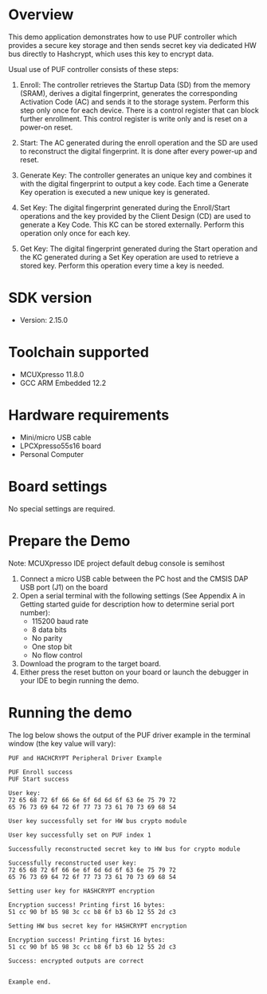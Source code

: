 Overview
========
This demo application demonstrates how to use PUF controller which provides a secure key storage
and then sends secret key via dedicated HW bus directly to Hashcrypt, which uses this key to encrypt data.

Usual use of PUF controller consists of these steps:
1. 	Enroll: The controller retrieves the Startup Data (SD) from the memory (SRAM), derives a digital fingerprint, 
	generates the corresponding Activation Code (AC) and sends it to the storage system. 
	Perform this step only once for each device. There is a control register that can block further enrollment. 
	This control register is write only and is reset on a power-on reset.

2. 	Start: The AC generated during the enroll operation and the SD are used to reconstruct the digital fingerprint. 
	It is done after every power-up and reset.

3. 	Generate Key: The controller generates an unique key and combines it with the digital fingerprint to output a key code. 
	Each time a Generate Key operation is executed a new unique key is generated.

4. 	Set Key: The digital fingerprint generated during the Enroll/Start operations and the key provided by the Client Design (CD) 
	are used to generate a Key Code. This KC can be stored externally. Perform this operation only once for each key.

5. 	Get Key: The digital fingerprint generated during the Start operation and the KC generated during a Set Key operation 
	are used to retrieve a stored key. Perform this operation every time a key is needed.

SDK version
===========
- Version: 2.15.0

Toolchain supported
===================
- MCUXpresso  11.8.0
- GCC ARM Embedded  12.2

Hardware requirements
=====================
- Mini/micro USB cable
- LPCXpresso55s16 board
- Personal Computer

Board settings
==============
No special settings are required.

Prepare the Demo
================
Note: MCUXpresso IDE project default debug console is semihost
1.  Connect a micro USB cable between the PC host and the CMSIS DAP USB port (J1) on the board
2.  Open a serial terminal with the following settings (See Appendix A in Getting started guide for description how to determine serial port number):
    - 115200 baud rate
    - 8 data bits
    - No parity
    - One stop bit
    - No flow control
3.  Download the program to the target board.
4.  Either press the reset button on your board or launch the debugger in your IDE to begin running the demo.

Running the demo
================
The log below shows the output of the PUF driver example in the terminal window (the key value will vary):
~~~~~~~~~~~~~~~~~~~~~~~~~~~~~~~~~~~
PUF and HACHCRYPT Peripheral Driver Example

PUF Enroll success
PUF Start success

User key:
72 65 68 72 6f 66 6e 6f 6d 6d 6f 63 6e 75 79 72
65 76 73 69 64 72 6f 77 73 73 61 70 73 69 68 54

User key successfully set for HW bus crypto module

User key successfully set on PUF index 1

Successfully reconstructed secret key to HW bus for crypto module

Successfully reconstructed user key:
72 65 68 72 6f 66 6e 6f 6d 6d 6f 63 6e 75 79 72
65 76 73 69 64 72 6f 77 73 73 61 70 73 69 68 54

Setting user key for HASHCRYPT encryption

Encryption success! Printing first 16 bytes:
51 cc 90 bf b5 98 3c cc b8 6f b3 6b 12 55 2d c3

Setting HW bus secret key for HASHCRYPT encryption

Encryption success! Printing first 16 bytes:
51 cc 90 bf b5 98 3c cc b8 6f b3 6b 12 55 2d c3

Success: encrypted outputs are correct


Example end.
~~~~~~~~~~~~~~~~~~~~~~~~~~~~~~~~~~~
